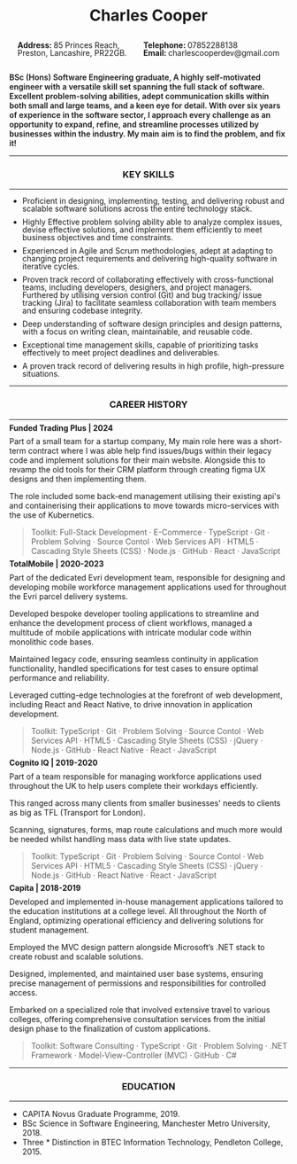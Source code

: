 <h1 style="text-align:center; line-height: 1">Charles Cooper</h1>
<div style="display: flex; width: 100%; justify-content: space-around;">
    <p style="line-height: 1"><b>Address: </b>85 Princes Reach,<br /> Preston, Lancashire, PR22GB.</p>
    <p style="line-height: 1; text-align:start;"><b>Telephone: </b>07852288138<br/><b>Email: </b>charlescooperdev@gmail.com</p>
</div>

<p style="font-weight: 600; ">BSc (Hons) Software Engineering graduate, A highly self-motivated engineer with a versatile skill set spanning the full stack of software. Excellent problem-solving abilities, adept communication skills within both small and large teams, and a keen eye for detail. With over six years of experience in the software sector, I approach every challenge as an opportunity to expand, refine, and streamline processes utilized by businesses within the industry. My main aim is to find the problem, and fix it!</p>

---

<h3 style="text-align:center;">KEY SKILLS</h3>

---

<ul >
    <li style="line-height: 1; margin-bottom: 10px">Proficient in designing, implementing, testing, and delivering robust and scalable software solutions across the entire technology stack.</li>
    <li style="line-height: 1; margin-bottom: 10px">Highly Effective problem solving ability able to analyze complex issues, devise effective solutions, and implement them efficiently to meet business objectives and time constraints.</li>
    <li style="line-height: 1; margin-bottom: 10px">Experienced in Agile and Scrum methodologies, adept at adapting to changing project requirements and delivering high-quality software in iterative cycles.</li>
    <li style="line-height: 1; margin-bottom: 10px">Proven track record of collaborating effectively with cross-functional teams, including developers, designers, and project managers. Furthered by utilising version control (Git) and bug tracking/ issue tracking (Jira) to facilitate seamless collaboration with team members and ensuring codebase integrity.</li>
    <li style="line-height: 1; margin-bottom: 10px">Deep understanding of software design principles and design patterns, with a focus on writing clean, maintainable, and reusable code.</li>
    <li style="line-height: 1; margin-bottom: 10px">Exceptional time management skills, capable of prioritizing tasks effectively to meet project deadlines and deliverables.</li>
    <li style="line-height: 1; margin-bottom: 10px">A proven track record of delivering results in high profile, high-pressure situations.</li>
</ul>

---

<h3 style="text-align:center;">CAREER HISTORY</h3>

---

<p style="line-height: 0.2"><b>Funded Trading Plus | 2024
</b></p>

Part of a small team for a startup company, My main role here was a short-term contract where I was able help find issues/bugs within their legacy code and implement solutions for their main website. Alongside this to revamp the old tools for their CRM platform through creating figma UX designs and then implementing them.

The role included some back-end management utilising their existing api's and containerising their applications to move towards micro-services with the use of Kubernetics.

> Toolkit: Full-Stack Development · E-Commerce · TypeScript · Git · Problem Solving · Source Contol · Web Services API · HTML5 · Cascading Style Sheets (CSS) · Node.js · GitHub · React · JavaScript

<p style="line-height: 0.2"><b>TotalMobile | 2020-2023</b></p>

Part of the dedicated Evri development team, responsible for designing and developing mobile workforce management applications used for throughout the Evri parcel delivery systems.

Developed bespoke developer tooling applications to streamline and enhance the development process of client workflows, managed a multitude of mobile applications with intricate modular code within monolithic code bases.

Maintained legacy code, ensuring seamless continuity in application functionality, handled specifications for test cases to ensure optimal performance and reliability.

Leveraged cutting-edge technologies at the forefront of web development, including React and React Native, to drive innovation in application development.

> Toolkit: TypeScript · Git · Problem Solving · Source Contol · Web Services API · HTML5 · Cascading Style Sheets (CSS) · jQuery · Node.js · GitHub · React Native · React · JavaScript

<p style="line-height: 0.2"><b>Cognito IQ | 2019-2020</b></p>

Part of a team responsible for managing workforce applications used throughout the UK to help users complete their workdays efficiently.

This ranged across many clients from smaller businesses' needs to clients as big as TFL (Transport for London).

Scanning, signatures, forms, map route calculations and much more would be needed whilst handling mass data with live state updates.

> Toolkit: TypeScript · Git · Problem Solving · Source Contol · Web Services API · HTML5 · Cascading Style Sheets (CSS) · jQuery · Node.js · GitHub · React Native · React · JavaScript

<p style="line-height: 0.2"><b>Capita | 2018-2019</b></p>

Developed and implemented in-house management applications tailored to the education institutions at a college level. All throughout the North of England, optimizing operational efficiency and delivering solutions for student management.

Employed the MVC design pattern alongside Microsoft’s .NET stack to create robust and scalable solutions.

Designed, implemented, and maintained user base systems, ensuring precise management of permissions and responsibilities for controlled access.

Embarked on a specialized role that involved extensive travel to various colleges, offering comprehensive consultation services from the initial design phase to the finalization of custom applications.

> Toolkit: Software Consulting · TypeScript · Git · Problem Solving · .NET Framework · Model-View-Controller (MVC) · GitHub · C#

---

<h3 style="text-align:center;">EDUCATION</h3>

---

- CAPITA Novus Graduate Programme, 2019.
- BSc Science in Software Engineering, Manchester Metro University, 2018.
- Three * Distinction in BTEC Information Technology, Pendleton College, 2015.
